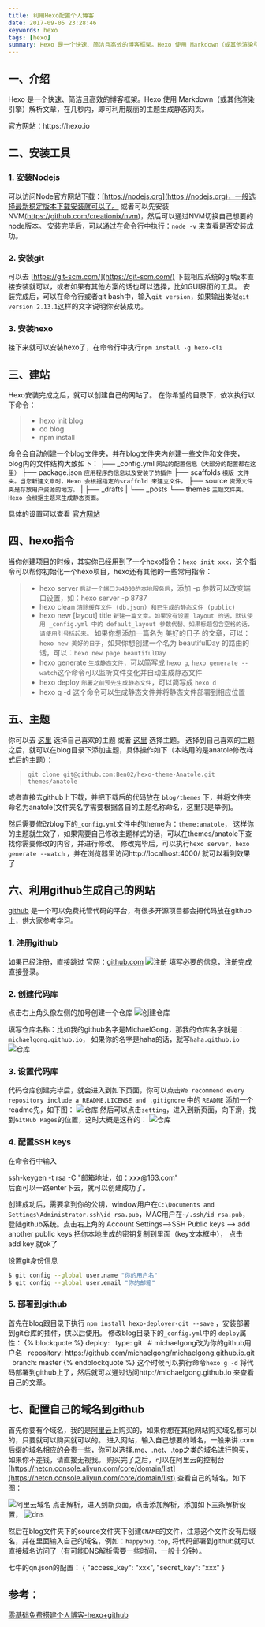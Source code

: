 ```yaml
---
title: 利用Hexo配置个人博客
date: 2017-09-05 23:28:46
keywords: hexo
tags: [hexo]
summary: Hexo 是一个快速、简洁且高效的博客框架。Hexo 使用 Markdown（或其他渲染引擎）解析文章，在几秒内，即可利用靓丽的主题生成静态网页。
---
```

<!-- toc -->

## 一、介绍

Hexo 是一个快速、简洁且高效的博客框架。Hexo 使用 Markdown（或其他渲染引擎）解析文章，在几秒内，即可利用靓丽的主题生成静态网页。

<div class="tip">官方网站：https://hexo.io</div>

## 二、安装工具

### 1. 安装Nodejs

可以访问Node官方网站下载：[https://nodejs.org](https://nodejs.org)，一般选择最新稳定版本下载安装就可以了。
或者可以先安装NVM[(https://github.com/creationix/nvm)](https://github.com/creationix/nvm)，然后可以通过NVM切换自己想要的node版本。
安装完毕后，可以通过在命令行中执行：`node -v` 来查看是否安装成功。

### 2. 安装git

可以去 [https://git-scm.com/](https://git-scm.com/) 下载相应系统的git版本直接安装就可以，或者如果有其他方案的话也可以选择，比如GUI界面的工具。
安装完成后，可以在命令行或者git bash中，输入`git version`，如果输出类似`git version 2.13.1`这样的文字说明你安装成功。

### 3. 安装hexo

接下来就可以安装hexo了，在命令行中执行`npm install -g hexo-cli`

## 三、建站
Hexo安装完成之后，就可以创建自己的网站了。
在你希望的目录下，依次执行以下命令：
> * hexo init blog
> * cd blog
> * npm install

命令会自动创建一个blog文件夹，并在blog文件夹内创建一些文件和文件夹，blog内的文件结构大致如下：
├── _config.yml      `网站的配置信息（大部分的配置都在这里）`
├── package.json     `应用程序的信息以及安装了的插件`
├── scaffolds        `模版 文件夹。当您新建文章时，Hexo 会根据指定的scaffold 来建立文件。`
├── source           `资源文件夹是存放用户资源的地方。`
|   ├── _drafts
|   └── _posts
└── themes           `主题文件夹。Hexo 会根据主题来生成静态页面。`

具体的设置可以查看 [官方网站](https://hexo.io/zh-cn/docs/)

## 四、hexo指令

当你创建项目的时候，其实你已经用到了一个hexo指令：`hexo init xxx`，这个指令可以帮你初始化一个hexo项目，hexo还有其他的一些常用指令：
> * hexo server  `启动一个端口为4000的本地服务启`，添加 -p 参数可以改变端口设置，如：hexo server -p 8787
> * hexo clean `清除缓存文件 (db.json) 和已生成的静态文件 (public)`
> * hexo new [layout] title `新建一篇文章。如果没有设置 layout 的话，默认使用 _config.yml 中的 default_layout 参数代替。如果标题包含空格的话，请使用引号括起来。` 如果你想添加一篇名为 美好的日子 的文章，可以：`hexo new 美好的日子`，如果你想创建一个名为 beautifulDay 的路由的话，可以：`hexo new page beautifulDay`
> * hexo generate `生成静态文件`，可以简写成 `hexo g`, `hexo generate --watch`这个命令可以监听文件变化并自动生成静态文件
> * hexo deploy `部署之前预先生成静态文件`，可以简写成 `hexo d`
> * hexo g -d 这个命令可以生成静态文件并将静态文件部署到相应位置


## 五、主题

你可以去 [这里](https://hexo.io/themes/) 选择自己喜欢的主题 或者 [这里](https://github.com/hexojs/awesome-hexo) 选择主题。
选择到自己喜欢的主题之后，就可以在blog目录下添加主题，具体操作如下（本站用的是anatole修改样式后的主题）：
> `git clone git@github.com:Ben02/hexo-theme-Anatole.git themes/anatole`

或者直接去github上下载，并把下载后的代码放在 `blog/themes` 下，并将文件夹命名为anatole(文件夹名字需要根据各自的主题名称命名，这里只是举例)。

然后需要修改blog下的`_config.yml`文件中的theme为：`theme:anatole`，
这样你的主题就生效了，如果需要自己修改主题样式的话，可以在themes/anatole下查找你需要修改的内容，并进行修改。
修改完毕后，可以执行`hexo server`，`hexo generate --watch` ，并在浏览器里访问http://localhost:4000/ 就可以看到效果了

## 六、利用github生成自己的网站

[github](github.com) 是一个可以免费托管代码的平台，有很多开源项目都会把代码放在github上，供大家参考学习。

### 1. 注册github
如果已经注册，直接跳过
官网：[github.com](github.com)
![注册](/images/github/login.jpg?imageMogr2/thumbnail/350x)
填写必要的信息，注册完成直接登录。

### 2. 创建代码库
点击右上角头像左侧的加号创建一个仓库
![创建仓库](/images/github/newre.jpg?imageMogr2/thumbnail/350x)

填写仓库名称：比如我的github名字是MichaelGong，那我的仓库名字就是：`michaelgong.github.io`，
如果你的名字是haha的话，就写`haha.github.io`
![仓库](/images/github/createre.jpg?imageMogr2/thumbnail/550x)

### 3. 设置代码库
代码仓库创建完毕后，就会进入到如下页面，你可以点击`We recommend every repository include a README,LICENSE and .gitignore` 中的 `README` 添加一个readme先，如下图：
![仓库](/images/github/setting.jpg?imageMogr2/thumbnail/751x)
然后可以点击`setting`，进入到新页面，向下滑，找到`GitHub Pages`的位置，这时大概是这样的：
![仓库](/images/github/ghpages.jpg?imageMogr2/thumbnail/750x)

### 4. 配置SSH keys
在命令行中输入
<div class="tip">ssh-keygen -t rsa -C "邮箱地址，如：xxx@163.com"</div>后面可以一路enter下去，就可以创建成功了。

创建成功后，需要拿到你的公钥，window用户在`C:\Documents and Settings\Administrator.ssh\id_rsa.pub`，MAC用户在`~/.ssh/id_rsa.pub`，
登陆github系统。点击右上角的 Account Settings—>SSH Public keys —> add another public keys
把你本地生成的密钥复制到里面（key文本框中）， 点击 add key 就ok了

设置git身份信息
```bash
$ git config --global user.name "你的用户名"
$ git config --global user.email "你的邮箱"
```

### 5. 部署到github
首先在blog跟目录下执行 `npm install hexo-deployer-git --save` ，安装部署到git仓库的插件，供以后使用。
修改blog目录下的`_config.yml`中的 `deploy`属性：
{% blockquote %}
deploy: 
&nbsp;&nbsp;type: git
&nbsp;&nbsp;# michaelgong改为你的github用户名
&nbsp;&nbsp;repository: https://github.com/michaelgong/michaelgong.github.io.git
&nbsp;&nbsp;branch: master
{% endblockquote %} 这个时候可以执行命令`hexo g -d` 将代码部署到github上了，然后就可以通过访问http://michaelgong.github.io  来查看自己的文章。

## 七、配置自己的域名到github
首先你要有个域名，我的是[阿里云](https://wanwang.aliyun.com/)上购买的，如果你想在其他网站购买域名都可以的，只要就可以购买就可以的。
进入网站，输入自己想要的域名，一般来讲.com后缀的域名相应的会贵一些，你可以选择.me、.net、.top之类的域名进行购买，如果你不差钱，请直接无视我。
购买完了之后，可以在阿里云的控制台[https://netcn.console.aliyun.com/core/domain/list](https://netcn.console.aliyun.com/core/domain/list) 查看自己的域名，如下图：

![阿里云域名](/images/github/domain.jpg)
点击解析，进入到新页面，点击添加解析，添加如下三条解析设置，
![dns](/images/github/dns.jpg)

然后在blog文件夹下的source文件夹下创建`CNAME`的文件，注意这个文件没有后缀名，并在里面输入自己的域名，例如：`happybug.top`,
将代码部署到github就可以直接域名访问了（有可能DNS解析需要一些时间，一般十分钟）。

七牛的qn.json的配置：
{
    "access_key": "xxx",
    "secret_key": "xxx"
}

## 参考：
[零基础免费搭建个人博客-hexo+github](http://hifor.net/2015/07/01/%E9%9B%B6%E5%9F%BA%E7%A1%80%E5%85%8D%E8%B4%B9%E6%90%AD%E5%BB%BA%E4%B8%AA%E4%BA%BA%E5%8D%9A%E5%AE%A2-hexo-github/)
